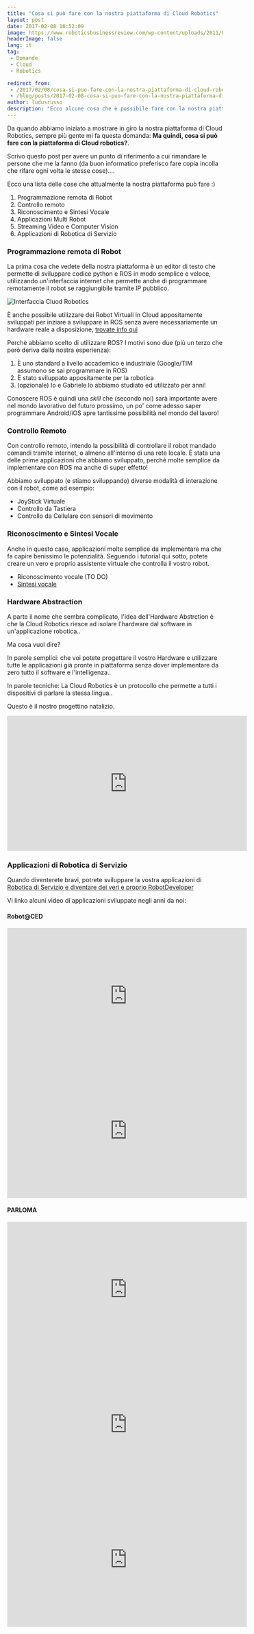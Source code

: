 ```yaml
---
title: "Cosa si può fare con la nostra piattaforma di Cloud Robotics"
layout: post
date: 2017-02-08 16:52:09
image: https://www.roboticsbusinessreview.com/wp-content/uploads/2011/07/Roboter-beziehen-Wissen-aus-der-Cloud.jpg
headerImage: false
lang: it
tag:
 - Domande
 - Cloud
 - Robotics

redirect_from: 
 - /2017/02/08/cosa-si-puo-fare-con-la-nostra-piattaforma-di-cloud-robotics/
 - /blog/posts/2017-02-08-cosa-si-puo-fare-con-la-nostra-piattaforma-di-cloud-robotics
author: ludusrusso
description: "Ecco alcune cosa che è possibile fare con la nostra piattaforma di Cloud Robotics"
---
```


Da quando abbiamo iniziato a mostrare in giro la nostra piattaforma di Cloud Robotics, sempre più gente mi fa questa domanda: **Ma quindi, cosa si può fare con la piattaforma di Cloud robotics?**.

Scrivo questo post per avere un punto di riferimento a cui rimandare le persone che me la fanno (da buon informatico preferisco fare copia incolla che rifare ogni volta le stesse cose)....

Ecco una lista delle cose che attualmente la nostra piattaforma può fare :)

1. Programmazione remota di Robot
2. Controllo remoto
3. Riconoscimento e Sintesi Vocale
4. Applicazioni Multi Robot
5. Streaming Video e Computer Vision
6. Applicazioni di Robotica di Servizio


### Programmazione remota di Robot

La prima cosa che vedete della nostra piattaforma è un editor di testo che permette di sviluppare codice python e ROS in modo semplice e veloce, utilizzando un'interfaccia internet che permette anche di programmare remotamente il robot se raggiungibile tramite IP pubblico.

![Interfaccia Cluod Robotics](http://res.cloudinary.com/www-hotblackrobotics-com/image/upload/v1486571402/Schermata_2017-02-08_alle_17.27.39_sl8vdb.png)

È anche possibile utilizzare dei Robot Virtuali in Cloud appositamente sviluppati per inziare a sviluppare in ROS senza avere necessariamente un hardware reale a disposizione, [trovate info qui](http://www.hotblackrobotics.com/blog/posts/2017-02-03-avete-problemi-hardware-ce-il-robot-in-cloud-accessibile-da-remoto-tramite-il-vostro-pc-o)

Perchè abbiamo scelto di utilizzare ROS?
I motivi sono due (più un terzo che però deriva dalla nostra esperienza):

1. È uno standard a livello accademico e industriale (Google/TIM assumono se sai programmare in ROS)
2. È stato sviluppato appositamente per la robotica
3. (opzionale) Io e Gabriele lo abbiamo studiato ed utilizzato per anni!

Conoscere ROS è quindi una *skill* che (secondo noi) sarà importante avere nel mondo lavorativo del futuro prossimo, un po' come adesso saper programmare Android/iOS apre tantissime possibilità nel mondo del lavoro!


### Controllo Remoto

Con controllo remoto, intendo la possibilità di controllare il robot mandado comandi tramite internet, o almeno all'interno di una rete locale. È stata una delle prime applicazioni che abbiamo sviluppato, perchè molte semplice da implementare con ROS ma anche di super effetto!

Abbiamo sviluppato (e stiamo sviluppando) diverse modalità di interazione con il robot, come ad esempio:

- JoyStick Virtuale
- Controllo da Tastiera
- Controllo da Cellulare con sensori di movimento

### Riconoscimento e Sintesi Vocale

Anche in questo caso, applicazioni molte semplice da implementare ma che fa capire benissimo le potenzialità. Seguendo i tutorial qui sotto, potete creare un vero e proprio assistente virtuale che controlla il vostro robot.

- Riconoscimento vocale (TO DO)
- [Sintesi vocale](http://www.hotblackrobotics.com/blog/posts/2017-02-02-hb-cloud-tutorial-speech-bot)

### Hardware Abstraction

A parte il nome che sembra complicato, l'idea dell'Hardware Abstrction è che la Cloud Robotics riesce ad isolare l'hardware dal software in un'applicazione robotica..

Ma cosa vuol dire?

In parole semplici: che voi potete progettare il vostro Hardware e utilizzare tutte le applicazioni già pronte in piattaforma senza dover implementare da zero tutto il software e l'intelligenza..

In parole tecniche: La Cloud Robotics è un protocollo che permette a tutti i dispositivi di parlare la stessa lingua..

Questo è il nostro progettino natalizio.

<iframe width="560" height="315" src="https://www.youtube-nocookie.com/embed/h13exqL9tbw" frameborder="0" allowfullscreen></iframe>



### Applicazioni di Robotica di Servizio

Quando diventerete bravi, potrete sviluppare la vostra applicazioni di [Robotica di Servizio e diventare dei veri e proprio RobotDeveloper](http://www.hotblackrobotics.com/blog/posts/2017-01-25-robotica)

Vi linko alcuni video di applicazioni sviluppate negli anni da noi:

#### Robot@CED

<iframe width="560" height="315" src="https://www.youtube-nocookie.com/embed/HlUB0oHuXrc" frameborder="0" allowfullscreen></iframe>

<iframe width="560" height="315" src="https://www.youtube-nocookie.com/embed/VH0q-UsDiQY" frameborder="0" allowfullscreen></iframe>

#### PARLOMA

<iframe width="560" height="315" src="https://www.youtube-nocookie.com/embed/6MGJb_GqauU" frameborder="0" allowfullscreen></iframe>

<iframe width="560" height="315" src="https://www.youtube-nocookie.com/embed/GS6_jwnSgWA" frameborder="0" allowfullscreen></iframe>

<iframe width="560" height="315" src="https://www.youtube-nocookie.com/embed/EJ5-uBt7rHs" frameborder="0" allowfullscreen></iframe>
